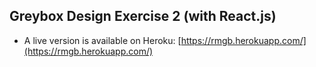## Greybox Design Exercise 2 (with React.js)

- A live version is available on Heroku: [https://rmgb.herokuapp.com/](https://rmgb.herokuapp.com/)</a>
